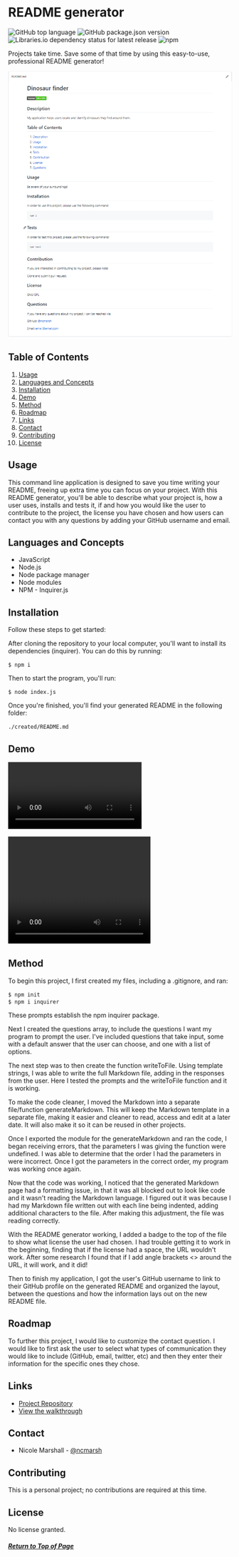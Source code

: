 # README generator

![GitHub top language](https://img.shields.io/github/languages/top/ncmarsh/README_generator)
![GitHub package.json version](https://img.shields.io/github/package-json/v/ncmarsh/README_generator)
![Libraries.io dependency status for latest release](https://img.shields.io/librariesio/release/npm/inquirer)
![npm](https://img.shields.io/npm/v/inquirer)

Projects take time. Save some of that time by using this easy-to-use, professional README generator!

![README Sample Screenshot](assets/README_sample.png)

## Table of Contents

1. [Usage](#Usage)
1. [Languages and Concepts](#Languages-and-Concepts)
1. [Installation](#Installation)
1. [Demo](#Demo)
1. [Method](#Method)
1. [Roadmap](#Roadmap)
1. [Links](#Links)
1. [Contact](#Contact)
1. [Contributing](#Contributing)
1. [License](#License)

## Usage

This command line application is designed to save you time writing your README, freeing up extra time you can focus on your project. With this README generator, you'll be able to describe what your project is, how a user uses, installs and tests it, if and how you would like the user to contribute to the project, the license you have chosen and how users can contact you with any questions by adding your GitHub username and email. 

## Languages and Concepts

- JavaScript
- Node.js
- Node package manager
- Node modules
- NPM - Inquirer.js

## Installation

Follow these steps to get started:

After cloning the repository to your local computer, you'll want to install its dependencies (inquirer). You can do this by running:

    $ npm i

Then to start the program, you'll run:

    $ node index.js

Once you're finished, you'll find your generated README in the following folder:

    ./created/README.md

## Demo

<!-- ![Demo](assets/README_demo.gif) -->
<!-- ![Demo](assets/README_demo2.gif) -->
![Demo](./assets/README_demo4.mp4)

<video width="320" height="240" controls>
    <source src="./assets/README_demo4.mp4" type="video/mp4">
    </source>
</video>

## Method

To begin this project, I first created my files, including a .gitignore, and ran:

    $ npm init
    $ npm i inquirer

These prompts establish the npm inquirer package. 

Next I created the questions array, to include the questions I want my program to prompt the user. I've included questions that take input, some with a default answer that the user can choose, and one with a list of options.

The next step was to then create the function writeToFile. Using template strings, I was able to write the full Markdown file, adding in the responses from the user. Here I tested the prompts and the writeToFile function and it is working.

To make the code cleaner, I moved the Markdown into a separate file/function generateMarkdown. This will keep the Markdown template in a separate file, making it easier and cleaner to read, access and edit at a later date. It will also make it so it can be reused in other projects.

Once I exported the module for the generateMarkdown and ran the code, I began receiving errors, that the parameters I was giving the function were undefined. I was able to determine that the order I had the parameters in were incorrect. Once I got the parameters in the correct order, my program was working once again.

Now that the code was working, I noticed that the generated Markdown page had a formatting issue, in that it was all blocked out to look like code and it wasn't reading the Markdown language. I figured out it was because I had my Markdown file written out with each line being indented, adding additional characters to the file. After making this adjustment, the file was reading correctly.

With the README generator working, I added a badge to the top of the file to show what license the user had chosen. I had trouble getting it to work in the beginning, finding that if the license had a space, the URL wouldn't work. After some research I found that if I add angle brackets <> around the URL, it will work, and it did!

Then to finish my application, I got the user's GitHub username to link to their GitHub profile on the generated README and organized the layout, between the questions and how the information lays out on the new README file.

## Roadmap

To further this project, I would like to customize the contact question. I would like to first ask the user to select what types of communication they would like to include (GitHub, email, twitter, etc) and then they enter their information for the specific ones they chose.

## Links

- [Project Repository](https://github.com/ncmarsh/README_generator)
- [View the walkthrough](#Demo)

## Contact

- Nicole Marshall - [@ncmarsh](https://github.com/ncmarsh)

## Contributing

This is a personal project; no contributions are required at this time.

## License

No license granted.

##### [Return to Top of Page](#README-generator)